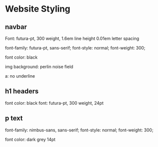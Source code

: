# Website Styling

## navbar

Font: futura-pt, 300 weight, 1.6em line height 0.01em letter spacing

font-family: futura-pt, sans-serif;
font-style: normal;
font-weight: 300;

font color:  black

img background: perlin noise field

a: no underline

## h1 headers

font color: black
font: futura-pt, 300 weight, 24pt

## p text


font-family: nimbus-sans, sans-serif;
font-style: normal;
font-weight: 300;

font color: dark grey
14pt
